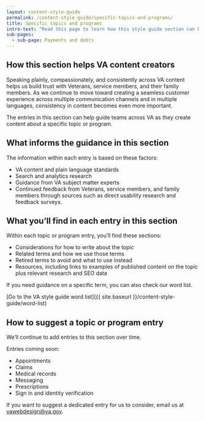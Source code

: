 ```yaml
---
layout: content-style-guide
permalink: /content-style-guide/specific-topics-and-programs/
title: Specific topics and programs
intro-text: "Read this page to learn how this style guide section can help you as you create VA content—and how to suggest new entries."
sub-pages:
  - sub-page: Payments and debts
---
```


## How this section helps VA content creators

Speaking plainly, compassionately, and consistently across VA content helps us build trust with Veterans, service members, and their family members. As we continue to move toward creating a seamless customer experience across multiple communication channels and in multiple languages, consistency in content becomes even more important. 

The entries in this section can help guide teams  across VA as they create content about a specific topic or program.  
 

## What informs the guidance in this section

The information within each entry is based on these factors: 

- VA content and plain language standards 
- Search and analytics research 
- Guidance from VA subject matter experts 
- Continued feedback from Veterans, service members, and family members through sources such as direct usability research and feedback surveys. 

## What you’ll find in each entry in this section

Within each topic or program entry, you’ll find these sections: 

- Considerations for how to write about the topic 
- Related terms and how we use those terms
- Retired terms to avoid and what to use instead 
- Resources, including links to examples of published content on the topic plus relevant research and SEO data 

If you need guidance on a specific term, you can also check our word list.  

[Go to the VA style guide word list]({{ site.baseurl }}/content-style-guide/word-list)

## How to suggest a topic or program entry

We’ll continue to add entries to this section over time. 

Entries coming soon: 

- Appointments 
- Claims 
- Medical records 
- Messaging 
- Prescriptions 
- Sign in and identity verification 

If you want to suggest a dedicated entry for us to consider, email us at vawebdesign@va.gov. 

